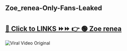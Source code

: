 
 ## Zoe_renea-Only-Fans-Leaked

# <h2><a href="https://clipsfans.com/Zoe_renea&ref=git">🔗 Click to LINKS ⏩⏩ 👉 🟢 Zoe renea </a></h2>

<a href="https://clipsfans.com/Zoe_renea&ref=git" rel="nofollow" data-target="animated-image.originalLink"><img src="https://i.ibb.co.com/xMMVF88/686577567.gif" alt="Viral Video Original" style="max-width: 100%; display: inline-block;" data-target="animated-image.originalImage"></a>
